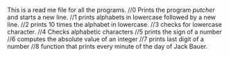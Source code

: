 This is a read me file for all the programs.
//0 Prints the program _putcher_ and starts a new line.
//1 prints alphabets in lowercase followed by a new line.
//2 prints 10 times the alphabet in lowercase.
//3 checks for lowercase character.
//4 Checks alphabetic characters
//5 prints the sign of a number
//6 computes the absolute value of an integer
//7 prints last digit of a number
//8 function that prints every minute of the day of Jack Bauer.
